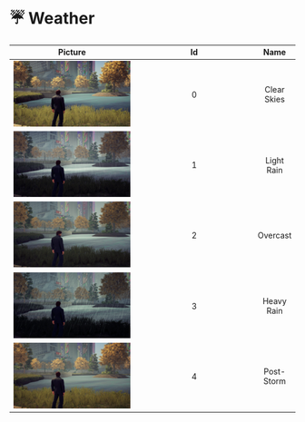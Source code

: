 # ☔ Weather

<table><thead><tr><th width="244" align="center">Picture</th><th width="240" align="center">Id</th><th align="center">Name</th></tr></thead><tbody><tr><td align="center"><img src="../.gitbook/assets/20240605180439_1.jpg" alt="" data-size="original"></td><td align="center">0</td><td align="center">Clear Skies</td></tr><tr><td align="center"><img src="../.gitbook/assets/20240605180450_1.jpg" alt="" data-size="original"></td><td align="center">1</td><td align="center">Light Rain</td></tr><tr><td align="center"><img src="../.gitbook/assets/20240605180501_1.jpg" alt="" data-size="original"></td><td align="center">2</td><td align="center">Overcast</td></tr><tr><td align="center"><img src="../.gitbook/assets/20240605180510_1.jpg" alt="" data-size="original"></td><td align="center">3</td><td align="center">Heavy Rain</td></tr><tr><td align="center"><img src="../.gitbook/assets/20240605180518_1.jpg" alt="" data-size="original"></td><td align="center">4</td><td align="center">Post-Storm</td></tr></tbody></table>
